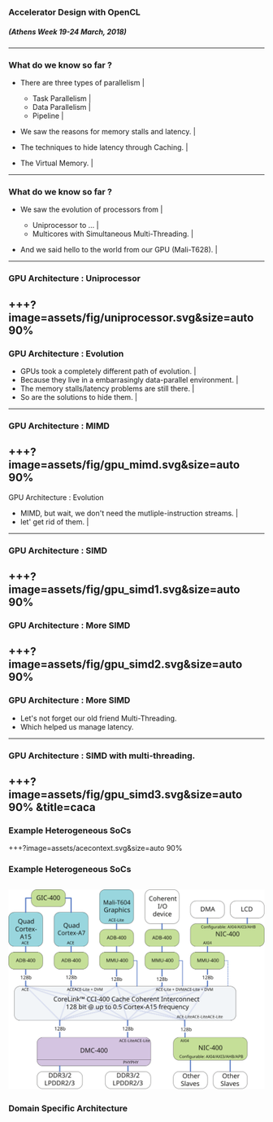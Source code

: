 ### Accelerator Design with OpenCL
##### (Athens Week 19-24 March, 2018) 
---
### What do we know so far ?
- There are three types of parallelism |
	- Task Parallelism |
	- Data Parallelism |
	- Pipeline |
- We saw the reasons for memory stalls and latency. |

- The techniques to hide latency through Caching. |

- The Virtual Memory. |
---
### What do we know so far ?
- We saw the evolution of processors from |
	- Uniprocessor to ... |
	- Multicores with Simultaneous Multi-Threading. |

- And we said hello to the world from our GPU (Mali-T628). |
---
### GPU Architecture : Uniprocessor
+++?image=assets/fig/uniprocessor.svg&size=auto 90%
---
### GPU Architecture : Evolution

- GPUs took a completely different path of evolution. |
- Because they live in a embarrasingly data-parallel environment. |
- The memory stalls/latency problems are still there. |
- So are the solutions to hide them. |
---
### GPU Architecture : MIMD
+++?image=assets/fig/gpu_mimd.svg&size=auto 90%
--- 
GPU Architecture : Evolution
* MIMD, but wait, we don't need the mutliple-instruction streams. |
* let' get rid of them. |
---
### GPU Architecture : SIMD
+++?image=assets/fig/gpu_simd1.svg&size=auto 90%
---
### GPU Architecture : More SIMD
+++?image=assets/fig/gpu_simd2.svg&size=auto 90%
---
### GPU Architecture : More SIMD
- Let's not forget our old friend Multi-Threading.
- Which helped us manage latency.
---
### GPU Architecture : SIMD with multi-threading.
+++?image=assets/fig/gpu_simd3.svg&size=auto 90% &title=caca
---

### Example Heterogeneous SoCs
+++?image=assets/acecontext.svg&size=auto 90%
### Example Heterogeneous SoCs
![image](assets/acecontext.svg)
---
### Domain Specific Architecture

